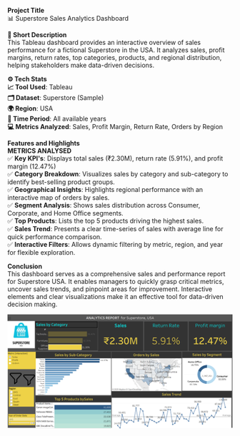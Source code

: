 **Project Title**  
📊 Superstore Sales Analytics Dashboard

**📌 Short Description**  
This Tableau dashboard provides an interactive overview of sales performance for a fictional Superstore in the USA. It analyzes sales, profit margins, return rates, top categories, products, and regional distribution, helping stakeholders make data-driven decisions.

**⚙️ Tech Stats**   
**📈 Tool Used**: Tableau  
**🗂️ Dataset**: Superstore (Sample)  
**🌍 Region**: USA  
**📅 Time Period**: All available years  
**💻 Metrics Analyzed**: Sales, Profit Margin, Return Rate, Orders by Region  

**Features and Highlights**          
**METRICS ANALYSED**  
✅ **Key KPI's**: Displays total sales (₹2.30M), return rate (5.91%), and profit margin (12.47%)     
✅ **Category Breakdown**: Visualizes sales by category and sub-category to identify best-selling product groups.  
✅ **Geographical Insights**: Highlights regional performance with an interactive map of orders by sales.  
✅ **Segment Analysis**: Shows sales distribution across Consumer, Corporate, and Home Office segments.  
✅ **Top Products**: Lists the top 5 products driving the highest sales.  
✅ **Sales Trend**: Presents a clear time-series of sales with average line for quick performance comparison.  
✅ **Interactive Filters**: Allows dynamic filtering by metric, region, and year for flexible exploration.  



**Conclusion**  
This dashboard serves as a comprehensive sales and performance report for Superstore USA. It enables managers to quickly grasp critical metrics, uncover sales trends, and pinpoint areas for improvement. Interactive elements and clear visualizations make it an effective tool for data-driven decision making.


![Tableau Superstore Dashboard](Tableau%20Superstore%20Dashboard.png)
